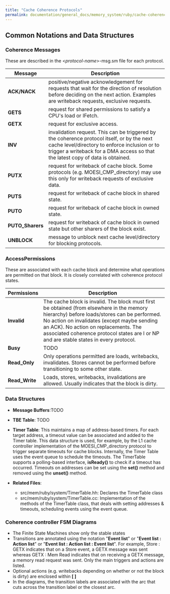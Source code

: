 ```yaml
---
title: "Cache Coherence Protocols"
permalink: documentation/general_docs/memory_system/ruby/cache-coherence-protocols
---
```


## Common Notations and Data Structures

### **Coherence Messages**

These are described in the \<*protocol-name*\>-msg.sm file for each
protocol.

| Message           | Description                                                                                                                                                                                                                     |
| ----------------- | ------------------------------------------------------------------------------------------------------------------------------------------------------------------------------------------------------------------------------- |
| **ACK/NACK**      | positive/negative acknowledgement for requests that wait for the direction of resolution before deciding on the next action. Examples are writeback requests, exclusive requests.                                               |
| **GETS**          | request for shared permissions to satisfy a CPU's load or IFetch.                                                                                                                                                               |
| **GETX**          | request for exclusive access.                                                                                                                                                                                                   |
| **INV**           | invalidation request. This can be triggered by the coherence protocol itself, or by the next cache level/directory to enforce inclusion or to trigger a writeback for a DMA access so that the latest copy of data is obtained. |
| **PUTX**          | request for writeback of cache block. Some protocols (e.g. MOESI_CMP_directory) may use this only for writeback requests of exclusive data.                                                                                   |
| **PUTS**          | request for writeback of cache block in shared state.                                                                                                                                                                           |
| **PUTO**          | request for writeback of cache block in owned state.                                                                                                                                                                            |
| **PUTO_Sharers** | request for writeback of cache block in owned state but other sharers of the block exist.                                                                                                                                       |
| **UNBLOCK**       | message to unblock next cache level/directory for blocking protocols.                                                                                                                                                           |

### **AccessPermissions**

These are associated with each cache block and determine what operations
are permitted on that block. It is closely correlated with coherence
protocol
states.

| Permissions     | Description                                                                                                                                                                                                                                                                                                                  |
| --------------- | ---------------------------------------------------------------------------------------------------------------------------------------------------------------------------------------------------------------------------------------------------------------------------------------------------------------------------- |
| **Invalid**     | The cache block is invalid. The block must first be obtained (from elsewhere in the memory hierarchy) before loads/stores can be performed. No action on invalidates (except maybe sending an ACK). No action on replacements. The associated coherence protocol states are I or NP and are stable states in every protocol. |
| **Busy**        | TODO                                                                                                                                                                                                                                                                                                                         |
| **Read_Only**  | Only operations permitted are loads, writebacks, invalidates. Stores cannot be performed before transitioning to some other state.                                                                                                                                                                                           |
| **Read_Write** | Loads, stores, writebacks, invalidations are allowed. Usually indicates that the block is dirty.                                                                                                                                                                                                                             |

### Data Structures

  - **Message Buffers**:TODO
  - **TBE Table**: TODO
  - **Timer Table**: This maintains a map of address-based timers. For
    each target address, a timeout value can be associated and added to
    the Timer table. This data structure is used, for example, by the L1
    cache controller implementation of the MOESI_CMP_directory
    protocol to trigger separate timeouts for cache blocks. Internally,
    the Timer Table uses the event queue to schedule the timeouts. The
    TimerTable supports a polling-based interface, **isReady()** to
    check if a timeout has occurred. Timeouts on addresses can be set
    using the **set()** method and removed using the **unset()** method.

  - **Related Files**:
      - src/mem/ruby/system/TimerTable.hh: Declares the
                TimerTable class
      - src/mem/ruby/system/TimerTable.cc: Implementation of the
                methods of the TimerTable class, that deals with setting
                addresses & timeouts, scheduling events using the event
                queue.

### Coherence controller FSM Diagrams

  - The Finite State Machines show only the stable states
  - Transitions are annotated using the notation "**Event list**" or
    "**Event list : Action list**" or "**Event list : Action list :
    Event list**". For example, Store : GETX indicates that on a Store
    event, a GETX message was sent whereas GETX : Mem Read indicates
    that on receiving a GETX message, a memory read request was sent.
    Only the main triggers and actions are listed.
  - Optional actions (e.g. writebacks depending on whether or not the
    block is dirty) are enclosed within **\[ \]**
  - In the diagrams, the transition labels are associated with the arc
    that cuts across the transition label or the closest arc.

